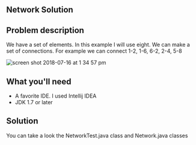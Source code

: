## **Network Solution**

## Problem description

We have a set of elements. In this example I will use eight.
We can make a set of connections. For example we can connect 1-2, 1-6, 6-2, 2-4, 5-8

![screen shot 2018-07-16 at 1 34 57 pm](https://user-images.githubusercontent.com/6967921/42780049-2ddebee8-8910-11e8-866a-acdc3730b6a0.png)


## What you'll need
  - A favorite IDE. I used Intellij IDEA
  - JDK 1.7 or later
  
## Solution
You can take a look the NetworkTest.java class and Network.java classes 